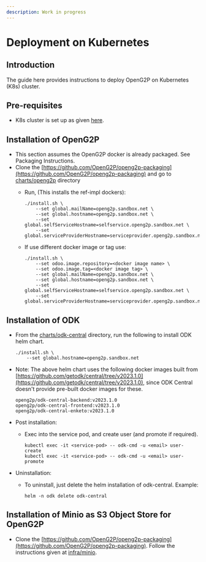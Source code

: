 ```yaml
---
description: Work in progress
---
```


# Deployment on Kubernetes

## Introduction

The guide here provides instructions to deploy OpenG2P on Kubernetes (K8s) cluster.

## Pre-requisites

* K8s cluster is set up as given [here](cluster-setup.md).

## Installation of OpenG2P

* This section assumes the OpenG2P docker is already packaged. See Packaging Instructions.
* Clone the [https://github.com/OpenG2P/openg2p-packaging](https://github.com/OpenG2P/openg2p-packaging) and go to [charts/openg2p](https://github.com/OpenG2P/openg2p-packaging/tree/develop/charts/openg2p) directory
  *   Run, (This installs the ref-impl dockers):

      ```
      ./install.sh \
          --set global.mailName=openg2p.sandbox.net \
          --set global.hostname=openg2p.sandbox.net \
          --set global.selfServiceHostname=selfservice.openg2p.sandbox.net \
          --set global.serviceProviderHostname=serviceprovider.openg2p.sandbox.net
      ```
  *   If use different docker image or tag use:

      ```
      ./install.sh \
          --set odoo.image.repository=<docker image name> \
          --set odoo.image.tag=<docker image tag> \
          --set global.mailName=openg2p.sandbox.net \
          --set global.hostname=openg2p.sandbox.net \
          --set global.selfServiceHostname=selfservice.openg2p.sandbox.net \
          --set global.serviceProviderHostname=serviceprovider.openg2p.sandbox.net
      ```

## Installation of ODK

*   From the [charts/odk-central](https://github.com/OpenG2P/openg2p-packaging/tree/develop/charts/odk-central) directory, run the following to install ODK helm chart.

    ```
    ./install.sh \
        --set global.hostname=openg2p.sandbox.net
    ```
*   Note: The above helm chart uses the following docker images built from [https://github.com/getodk/central/tree/v2023.1.0](https://github.com/getodk/central/tree/v2023.1.0), since ODK Central doesn't provide pre-built docker images for these.

    ```
    openg2p/odk-central-backend:v2023.1.0
    openg2p/odk-central-frontend:v2023.1.0
    openg2p/odk-central-enketo:v2023.1.0
    ```
* Post installation:
  *   Exec into the service pod, and create user (and promote if required).

      ```
      kubectl exec -it <service-pod> -- odk-cmd -u <email> user-create
      kubectl exec -it <service-pod> -- odk-cmd -u <email> user-promote
      ```
* Uninstallation:
  *   To uninstall, just delete the helm installation of odk-central. Example:

      ```
      helm -n odk delete odk-central
      ```

## Installation of Minio as S3 Object Store for OpenG2P

* Clone the [https://github.com/OpenG2P/openg2p-packaging](https://github.com/OpenG2P/openg2p-packaging). Follow the instructions given at [infra/minio](https://github.com/OpenG2P/openg2p-packaging/tree/develop/infra/minio).
